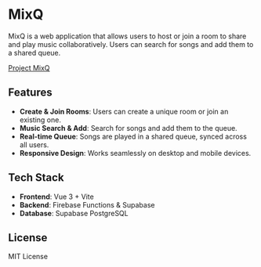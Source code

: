 # MixQ

MixQ is a web application that allows users to host or join a room to share and play music collaboratively. Users can search for songs and add them to a shared queue.

[Project MixQ](https://mixq-b6090.web.app/)

## Features

- **Create & Join Rooms**: Users can create a unique room or join an existing one.
- **Music Search & Add**: Search for songs and add them to the queue.
- **Real-time Queue**: Songs are played in a shared queue, synced across all users.
- **Responsive Design**: Works seamlessly on desktop and mobile devices.

## Tech Stack

- **Frontend**: Vue 3 + Vite
- **Backend**: Firebase Functions & Supabase
- **Database**: Supabase PostgreSQL

## License

MIT License

